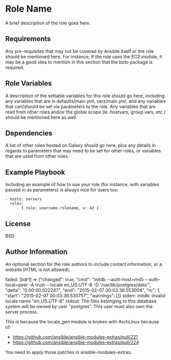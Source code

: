 Role Name
=========

A brief description of the role goes here.

Requirements
------------

Any pre-requisites that may not be covered by Ansible itself or the role should be mentioned here. For instance, if the role uses the EC2 module, it may be a good idea to mention in this section that the boto package is required.

Role Variables
--------------

A description of the settable variables for this role should go here, including any variables that are in defaults/main.yml, vars/main.yml, and any variables that can/should be set via parameters to the role. Any variables that are read from other roles and/or the global scope (ie. hostvars, group vars, etc.) should be mentioned here as well.

Dependencies
------------

A list of other roles hosted on Galaxy should go here, plus any details in regards to parameters that may need to be set for other roles, or variables that are used from other roles.

Example Playbook
----------------

Including an example of how to use your role (for instance, with variables passed in as parameters) is always nice for users too:

    - hosts: servers
      roles:
         - { role: username.rolename, x: 42 }

License
-------

BSD

Author Information
------------------

An optional section for the role authors to include contact information, or a website (HTML is not allowed).


failed: [bdr1] => {"changed": true, "cmd": "initdb --auth-host=md5 --auth-local=peer -A trust --locale en_US.UTF-8 -D '/var/lib/postgres/data'", "delta": "0:00:00.022247", "end": "2015-02-07 00:03:36.553004", "rc": 1, "start": "2015-02-07 00:03:36.530757", "warnings": []}
stderr: initdb: invalid locale name "en_US.UTF-8"
stdout: The files belonging to this database system will be owned by user "postgres".
This user must also own the server process.

This is because the locale_gen module is broken with ArchLinux because of:

- https://github.com/ansible/ansible-modules-extras/pull/221
- https://github.com/ansible/ansible-modules-extras/pull/224

You need to apply those patches in ansible-modules-extras.
